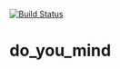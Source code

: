 [![Build Status](https://travis-ci.com/OhadAvnery/do_you_mind.svg?branch=master)](https://travis-ci.com/OhadAvnery/do_you_mind)


# do_you_mind
